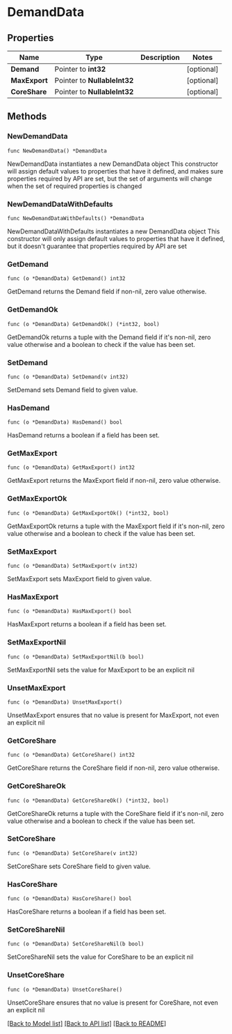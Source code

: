 # DemandData

## Properties

Name | Type | Description | Notes
------------ | ------------- | ------------- | -------------
**Demand** | Pointer to **int32** |  | [optional] 
**MaxExport** | Pointer to **NullableInt32** |  | [optional] 
**CoreShare** | Pointer to **NullableInt32** |  | [optional] 

## Methods

### NewDemandData

`func NewDemandData() *DemandData`

NewDemandData instantiates a new DemandData object
This constructor will assign default values to properties that have it defined,
and makes sure properties required by API are set, but the set of arguments
will change when the set of required properties is changed

### NewDemandDataWithDefaults

`func NewDemandDataWithDefaults() *DemandData`

NewDemandDataWithDefaults instantiates a new DemandData object
This constructor will only assign default values to properties that have it defined,
but it doesn't guarantee that properties required by API are set

### GetDemand

`func (o *DemandData) GetDemand() int32`

GetDemand returns the Demand field if non-nil, zero value otherwise.

### GetDemandOk

`func (o *DemandData) GetDemandOk() (*int32, bool)`

GetDemandOk returns a tuple with the Demand field if it's non-nil, zero value otherwise
and a boolean to check if the value has been set.

### SetDemand

`func (o *DemandData) SetDemand(v int32)`

SetDemand sets Demand field to given value.

### HasDemand

`func (o *DemandData) HasDemand() bool`

HasDemand returns a boolean if a field has been set.

### GetMaxExport

`func (o *DemandData) GetMaxExport() int32`

GetMaxExport returns the MaxExport field if non-nil, zero value otherwise.

### GetMaxExportOk

`func (o *DemandData) GetMaxExportOk() (*int32, bool)`

GetMaxExportOk returns a tuple with the MaxExport field if it's non-nil, zero value otherwise
and a boolean to check if the value has been set.

### SetMaxExport

`func (o *DemandData) SetMaxExport(v int32)`

SetMaxExport sets MaxExport field to given value.

### HasMaxExport

`func (o *DemandData) HasMaxExport() bool`

HasMaxExport returns a boolean if a field has been set.

### SetMaxExportNil

`func (o *DemandData) SetMaxExportNil(b bool)`

 SetMaxExportNil sets the value for MaxExport to be an explicit nil

### UnsetMaxExport
`func (o *DemandData) UnsetMaxExport()`

UnsetMaxExport ensures that no value is present for MaxExport, not even an explicit nil
### GetCoreShare

`func (o *DemandData) GetCoreShare() int32`

GetCoreShare returns the CoreShare field if non-nil, zero value otherwise.

### GetCoreShareOk

`func (o *DemandData) GetCoreShareOk() (*int32, bool)`

GetCoreShareOk returns a tuple with the CoreShare field if it's non-nil, zero value otherwise
and a boolean to check if the value has been set.

### SetCoreShare

`func (o *DemandData) SetCoreShare(v int32)`

SetCoreShare sets CoreShare field to given value.

### HasCoreShare

`func (o *DemandData) HasCoreShare() bool`

HasCoreShare returns a boolean if a field has been set.

### SetCoreShareNil

`func (o *DemandData) SetCoreShareNil(b bool)`

 SetCoreShareNil sets the value for CoreShare to be an explicit nil

### UnsetCoreShare
`func (o *DemandData) UnsetCoreShare()`

UnsetCoreShare ensures that no value is present for CoreShare, not even an explicit nil

[[Back to Model list]](../README.md#documentation-for-models) [[Back to API list]](../README.md#documentation-for-api-endpoints) [[Back to README]](../README.md)


